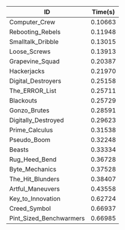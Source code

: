 |ID|Time(s)|
|-|-|
|Computer_Crew|0.10663|
|Rebooting_Rebels|0.11948|
|Smalltalk_Dribble|0.13015|
|Loose_Screws|0.13913|
|Grapevine_Squad|0.20387|
|Hackerjacks|0.21970|
|Digital_Destroyers|0.25158|
|The_ERROR_List|0.25711|
|Blackouts|0.25729|
|Gonzo_Brutes|0.28591|
|Digitally_Destroyed|0.29623|
|Prime_Calculus|0.31538|
|Pseudo_Boom|0.32248|
|Beasts|0.33334|
|Rug_Heed_Bend|0.36728|
|Byte_Mechanics|0.37528|
|The_Hit_Blunders|0.38407|
|Artful_Maneuvers|0.43558|
|Key_to_Innovation|0.62724|
|Creed_Symbol|0.66937|
|Pint_Sized_Benchwarmers|0.66985|
